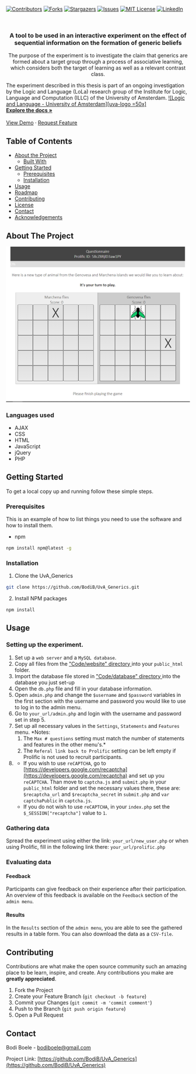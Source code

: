 
<!-- PROJECT SHIELDS -->
[![Contributors][contributors-shield]][contributors-url] [![Forks][forks-shield]][forks-url] [![Stargazers][stars-shield]][stars-url] [![Issues][issues-shield]][issues-url] [![MIT License][license-shield]][license-url] [![LinkedIn][linkedin-shield]][linkedin-url]

<!-- PROJECT LOGO -->
<br />
<p align="center">
  <h3 align="center"> A tool to be used in an interactive experiment on the effect of sequential information on the formation of generic beliefs</h3>

  <p align="center">
The purpose of the experiment is to investigate the claim that generics are formed about a target group through a process of associative learning, which considers both the target of learning as well as a relevant contrast class.

The experiment described in this thesis is part of an ongoing investigation by the Logic and Language (LoLa) research group of the Institute for Logic, Language and Computation (ILLC) of the University of Amsterdam. 
[![Logic and Language - University of Amsterdam][uva-logo =50x]](https://www.illc.uva.nl/Research/Programmes/LoLa/)
    <br />
    <a href="https://github.com/BodiB/UvA_Generics"><strong>Explore the docs »</strong></a>
    <br />
    <br />
    <a href="http://uva-generics.nl/demo/">View Demo</a>
    ·
    <a href="https://github.com/BodiB/UvA_Generics/issues">Request Feature</a>
  </p>
</p>

<!-- TABLE OF CONTENTS -->
## Table of Contents

* [About the Project](#about-the-project)
  * [Built With](#built-with)
* [Getting Started](#getting-started)
  * [Prerequisites](#prerequisites)
  * [Installation](#installation)
* [Usage](#usage)
* [Roadmap](#roadmap)
* [Contributing](#contributing)
* [License](#license)
* [Contact](#contact)
* [Acknowledgements](#acknowledgements)



<!-- ABOUT THE PROJECT -->
## About The Project

[![Experiment screenshot][product-screenshot]](https://uva-generics.nl/demo)


### Languages used
* AJAX
* CSS
* HTML
* JavaScript
* jQuery
* PHP

## Getting Started
To get a local copy up and running follow these simple steps.

### Prerequisites
This is an example of how to list things you need to use the software and how to install them.
* npm
```sh
npm install npm@latest -g
```

### Installation
1. Clone the UvA_Generics
```sh
git clone https://github.com/BodiB/UvA_Generics.git
```
2. Install NPM packages
```sh
npm install
```

## Usage
### Setting up the experiment.
1. Set up a `web server` and a `MySQL database`.
2. Copy all files from the ["Code/website" directory ](https://github.com/BodiB/UvA_Generics/Code/website) into your `public_html` folder.
3. Import the database file stored in ["Code/database" directory ](https://github.com/BodiB/UvA_Generics/Code/database) into the database you just set-up
4. Open the `db.php` file and fill in your database information.
5. Open `admin.php` and change the `$username`  and `$password` variables in the first section with the username and password you would like to use to log in to the admin menu.
6. Go to `your_url/admin.php` and login with the username and password set in step 5.
7. Set up all necessary values in the `Settings`, `Statements` and `Features` menu. 
*Notes: 
	1. The `Max # questions`  setting must match the number of statements and features in the other menu's.*
	2. The `Referal link back to Prolific` setting can be left empty if Prolific is not used to recruit participants.
8. 
	- If you wish to use `reCAPTCHA`, go to [https://developers.google.com/recaptcha](https://developers.google.com/recaptcha) and set up you `reCAPTCHA`. Than move to `captcha.js` and `submit.php` in your `public_html` folder and set the necessary values there, these are: `$recaptcha_url` and `$recaptcha_secret` in `submit.php` and `var captchaPublic` in `captcha.js`.  
	- If you do not wish to use `reCAPTCHA`,  in your `index.php` set the `$_SESSION["recaptcha"]` value to `1`.
### Gathering data
Spread the experiment using either the link: `your_url/new_user.php` or when using Prolific, fill in the following link there: `your_url/prolific.php`

### Evaluating data
#### Feedback
Participants can give feedback on their experience after their participation. An overview of this feedback is available on the `Feedback` section of the `admin menu`.  
#### Results
In the `Results` section of the `admin menu`, you are able to see the gathered results in a table form. You can also download the data as a `CSV-file`.



<!-- CONTRIBUTING -->
## Contributing

Contributions are what make the open source community such an amazing place to be learn, inspire, and create. Any contributions you make are **greatly appreciated**.

1. Fork the Project
2. Create your Feature Branch (`git checkout -b feature`)
3. Commit your Changes (`git commit -m 'commit comment'`)
4. Push to the Branch (`git push origin feature`)
5. Open a Pull Request


<!-- LICENSE -->
<!--## License -->
<!--Distributed under the ?? License. See `LICENSE` for more information. -->

<!-- CONTACT -->
## Contact

Bodi Boele - bodiboele@gmail.com

Project Link: [https://github.com/BodiB/UvA_Generics](https://github.com/BodiB/UvA_Generics)

<!-- MARKDOWN LINKS & IMAGES -->
<!-- https://www.markdownguide.org/basic-syntax/#reference-style-links -->
[contributors-shield]: https://img.shields.io/github/contributors/BodiB/UvA_Generics?style=flat-square
[contributors-url]: https://github.com/BodiB/UvA_Generics/graphs/contributors
[forks-shield]: https://img.shields.io/github/forks/BodiB/UvA_Generics?style=flat-square
[forks-url]: https://github.com/BodiB/UvA_Generics/network/members
[stars-shield]: https://img.shields.io/github/stars/BodiB/UvA_Generics?style=flat-square
[stars-url]: https://github.com/BodiB/UvA_Generics/stargazers
[issues-shield]: https://img.shields.io/github/issues/BodiB/UvA_Generics?style=flat-square
[issues-url]: https://github.com/BodiB/UvA_Generics/issues
[license-shield]: https://img.shields.io/github/license/BodiB/UvA_Generics?style=flat-square
[license-url]: https://github.com/BodiB/UvA_Generics/blob/master/LICENSE.txt
[linkedin-shield]: https://img.shields.io/badge/-LinkedIn-black.svg?style=flat-square&logo=linkedin&colorB=555
[linkedin-url]: https://linkedin.com/in/bodi-boelé-52490710a
[product-screenshot]: images/screenshot.png
[uva-logo]: images/UVA-logo.png
